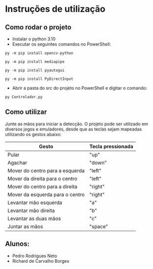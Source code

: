 # Instruções de utilização

## Como rodar o projeto

- Instalar o python 3.10
- Executar os seguintes comandos no PowerShell:
```
py -m pip install opencv-python
```
```
py -m pip install mediapipe
```
```
py -m pip install pyautogui
```
```
py -m pip install PyDirectInput
```
- Abrir a pasta do src do projeto no PowerShell e digitar o comando:
```
py Controlador.py
```

## Como utilizar

Junte as mãos para iniciar a detecção.
O projeto pode ser utilizado em diversos jogos e emuladores, desde que as teclas sejam mapeadas utilizando os gestos abaixo:

| Gesto | Tecla pressionada |
| ------------- | ------------- |
| Pular | "up" |
| Agachar | "down" |
| Mover do centro para a esquerda | "left" |
| Mover da direita para o centro | "left" |
| Mover do centro para a direita | "right" |
| Mover da esquerda para o centro | "right" |
| Levantar mão esquerda | "a" |
| Levantar mão direita | "b" |
| Levantar as duas mãos | "c" |
| Juntar as mãos | "space" |

## Alunos:
- Pedro Rodrigues Neto
- Richard de Carvalho Borges